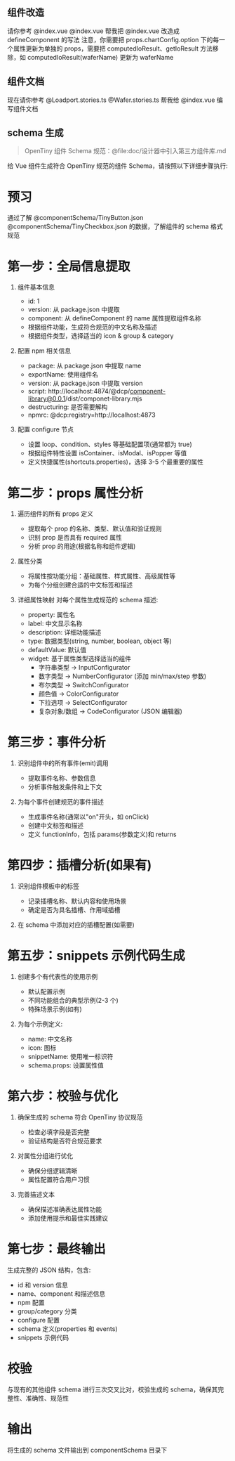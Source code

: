 ## 组件改造

请你参考 @index.vue @index.vue 帮我把 @index.vue 改造成 defineComponent 的写法
注意，你需要把 props.chartConfig.option 下的每一个属性更新为单独的 props，需要把 computedIoResult、getIoResult 方法移除，如 computedIoResult(waferName) 更新为 waferName

## 组件文档

现在请你参考 @Loadport.stories.ts @Wafer.stories.ts 帮我给 @index.vue 编写组件文档

## schema 生成

> OpenTiny 组件 Schema 规范：@file:doc/设计器中引入第三方组件库.md

给 Vue 组件生成符合 OpenTiny 规范的组件 Schema，请按照以下详细步骤执行:

# 预习

通过了解 @componentSchema/TinyButton.json @componentSchema/TinyCheckbox.json 的数据，了解组件的 schema 格式规范

# 第一步：全局信息提取

1. 组件基本信息

   - id: 1
   - version: 从 package.json 中提取
   - component: 从 defineComponent 的 name 属性提取组件名称
   - 根据组件功能，生成符合规范的中文名称及描述
   - 根据组件类型，选择适当的 icon & group & category

2. 配置 npm 相关信息

   - package: 从 package.json 中提取 name
   - exportName: 使用组件名
   - version: 从 package.json 中提取 version
   - script: http://localhost:4874/@dcp/component-library@0.0.1/dist/componet-library.mjs
   - destructuring: 是否需要解构
   - npmrc: @dcp:registry=http://localhost:4873

3. 配置 configure 节点
   - 设置 loop、condition、styles 等基础配置项(通常都为 true)
   - 根据组件特性设置 isContainer、isModal、isPopper 等值
   - 定义快捷属性(shortcuts.properties)，选择 3-5 个最重要的属性

# 第二步：props 属性分析

1. 遍历组件的所有 props 定义

   - 提取每个 prop 的名称、类型、默认值和验证规则
   - 识别 prop 是否具有 required 属性
   - 分析 prop 的用途(根据名称和组件逻辑)

2. 属性分类

   - 将属性按功能分组：基础属性、样式属性、高级属性等
   - 为每个分组创建合适的中文标签和描述

3. 详细属性映射
   对每个属性生成规范的 schema 描述:
   - property: 属性名
   - label: 中文显示名称
   - description: 详细功能描述
   - type: 数据类型(string, number, boolean, object 等)
   - defaultValue: 默认值
   - widget: 基于属性类型选择适当的组件
     - 字符串类型 → InputConfigurator
     - 数字类型 → NumberConfigurator (添加 min/max/step 参数)
     - 布尔类型 → SwitchConfigurator
     - 颜色值 → ColorConfigurator
     - 下拉选项 → SelectConfigurator
     - 复杂对象/数组 → CodeConfigurator (JSON 编辑器)

# 第三步：事件分析

1. 识别组件中的所有事件(emit)调用

   - 提取事件名称、参数信息
   - 分析事件触发条件和上下文

2. 为每个事件创建规范的事件描述
   - 生成事件名称(通常以"on"开头，如 onClick)
   - 创建中文标签和描述
   - 定义 functionInfo，包括 params(参数定义)和 returns

# 第四步：插槽分析(如果有)

1. 识别组件模板中的<slot>标签

   - 记录插槽名称、默认内容和使用场景
   - 确定是否为具名插槽、作用域插槽

2. 在 schema 中添加对应的插槽配置(如需要)

# 第五步：snippets 示例代码生成

1. 创建多个有代表性的使用示例

   - 默认配置示例
   - 不同功能组合的典型示例(2-3 个)
   - 特殊场景示例(如有)

2. 为每个示例定义:
   - name: 中文名称
   - icon: 图标
   - snippetName: 使用唯一标识符
   - schema.props: 设置属性值

# 第六步：校验与优化

1. 确保生成的 schema 符合 OpenTiny 协议规范

   - 检查必填字段是否完整
   - 验证结构是否符合规范要求

2. 对属性分组进行优化

   - 确保分组逻辑清晰
   - 属性配置符合用户习惯

3. 完善描述文本
   - 确保描述准确表达属性功能
   - 添加使用提示和最佳实践建议

# 第七步：最终输出

生成完整的 JSON 结构，包含:

- id 和 version 信息
- name、component 和描述信息
- npm 配置
- group/category 分类
- configure 配置
- schema 定义(properties 和 events)
- snippets 示例代码

# 校验

与现有的其他组件 schema 进行三次交叉比对，校验生成的 schema，确保其完整性、准确性、规范性

# 输出

将生成的 schema 文件输出到 componentSchema 目录下
